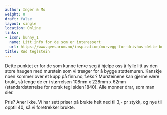 ```yaml
---
author: Inger & Mo
weight: 8 
draft: false
layout: single
location: Online
links:
- icon: bunny_1
  name: Litt info for de som er interessert
  url: https://www.qvesarum.no/inspiration/murvegg-for-drivhus-dette-bor-du-tenke-pa/?goal=0_87b1917599-3b37cd5c16-477406371&mc_cid=3b37cd5c16&mc_eid=fe9b1863d7 
title: Rød teglstein 
---
```


Dette punktet er for de som kunne tenke seg å hjelpe oss å fylle litt av den store haugen med murstein som vi trenger for å bygge støttemuren. 
Kanskje noen kommer over et kupp på finn.no, f.eks.?
Mursteinene kan gjerne være brukt, så lenge de er i størrelsen 108mm x 228mm x 62mm (standardstørrelse for norsk tegl siden 1840). 
Alle monner drar, som man sier.  

Pris? Aner ikke. 
Vi har sett priser på brukte helt ned til 3,- pr stykk, og nye til opptil 40, så vi foretrekker brukte.
